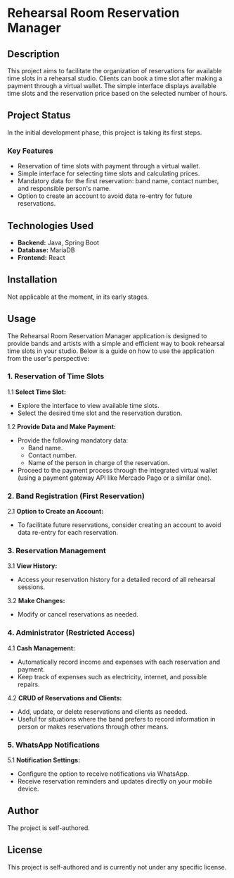 # Rehearsal Room Reservation Manager

## Description

This project aims to facilitate the organization of reservations for available time slots in a rehearsal studio. Clients can book a time slot after making a payment through a virtual wallet. The simple interface displays available time slots and the reservation price based on the selected number of hours.

## Project Status

In the initial development phase, this project is taking its first steps.

### Key Features

- Reservation of time slots with payment through a virtual wallet.
- Simple interface for selecting time slots and calculating prices.
- Mandatory data for the first reservation: band name, contact number, and responsible person's name.
- Option to create an account to avoid data re-entry for future reservations.

## Technologies Used

- **Backend:** Java, Spring Boot
- **Database:** MariaDB
- **Frontend:** React

## Installation

Not applicable at the moment, in its early stages.

## Usage

The Rehearsal Room Reservation Manager application is designed to provide bands and artists with a simple and efficient way to book rehearsal time slots in your studio. Below is a guide on how to use the application from the user's perspective:

### 1. Reservation of Time Slots

1.1 **Select Time Slot:**
   - Explore the interface to view available time slots.
   - Select the desired time slot and the reservation duration.

1.2 **Provide Data and Make Payment:**
   - Provide the following mandatory data:
      - Band name.
      - Contact number.
      - Name of the person in charge of the reservation.
   - Proceed to the payment process through the integrated virtual wallet (using a payment gateway API like Mercado Pago or a similar one).

### 2. Band Registration (First Reservation)

2.1 **Option to Create an Account:**
   - To facilitate future reservations, consider creating an account to avoid data re-entry for each reservation.

### 3. Reservation Management

3.1 **View History:**
   - Access your reservation history for a detailed record of all rehearsal sessions.

3.2 **Make Changes:**
   - Modify or cancel reservations as needed.

### 4. Administrator (Restricted Access)

4.1 **Cash Management:**
   - Automatically record income and expenses with each reservation and payment.
   - Keep track of expenses such as electricity, internet, and possible repairs.

4.2 **CRUD of Reservations and Clients:**
   - Add, update, or delete reservations and clients as needed.
   - Useful for situations where the band prefers to record information in person or makes reservations through other means.

### 5. WhatsApp Notifications

5.1 **Notification Settings:**
   - Configure the option to receive notifications via WhatsApp.
   - Receive reservation reminders and updates directly on your mobile device.


## Author

The project is self-authored.

## License

This project is self-authored and is currently not under any specific license.
